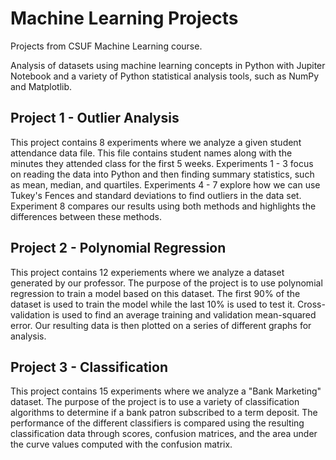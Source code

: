 # Machine Learning Projects
Projects from CSUF Machine Learning course.

Analysis of datasets using machine learning concepts in Python with Jupiter Notebook and a variety of Python statistical analysis tools, such as NumPy and Matplotlib.

## Project 1 - Outlier Analysis
This project contains 8 experiments where we analyze a given student attendance data file. This file contains student names along with the minutes they attended class for the first 5 weeks. Experiments 1 - 3 focus on reading the data into Python and then finding summary statistics, such as mean, median, and quartiles. Experiments 4 - 7 explore how we can use Tukey's Fences and standard deviations to find outliers in the data set. Experiment 8 compares our results using both methods and highlights the differences between these methods.

## Project 2 - Polynomial Regression
This project contains 12 experiements where we analyze a dataset generated by our professor. The purpose of the project is to use polynomial regression to train a model based on this dataset. The first 90% of the dataset is used to train the model while the last 10% is used to test it. Cross-validation is used to find an average training and validation mean-squared error. Our resulting data is then plotted on a series of different graphs for analysis.

## Project 3 - Classification
This project contains 15 experiments where we analyze a "Bank Marketing" dataset. The purpose of the project is to use a variety of classification algorithms to determine if a bank patron subscribed to a term deposit. The performance of the different classifiers is compared using the resulting classification data through scores, confusion matrices, and the area under the curve values computed with the confusion matrix.
